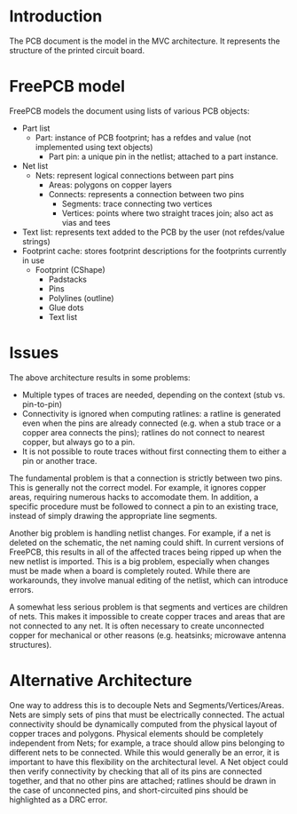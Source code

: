 # Introduction #

The PCB document is the model in the MVC architecture.  It represents the structure of the printed circuit board.

# FreePCB model #

FreePCB models the document using lists of various PCB objects:
  * Part list
    * Part: instance of PCB footprint; has a refdes and value (not implemented using text objects)
      * Part pin: a unique pin in the netlist; attached to a part instance.
  * Net list
    * Nets: represent logical connections between part pins
      * Areas: polygons on copper layers
      * Connects: represents a connection between two pins
        * Segments: trace connecting two vertices
        * Vertices: points where two straight traces join; also act as vias and tees
  * Text list: represents text added to the PCB by the user (not refdes/value strings)
  * Footprint cache: stores footprint descriptions for the footprints currently in use
    * Footprint (CShape)
      * Padstacks
      * Pins
      * Polylines (outline)
      * Glue dots
      * Text list

# Issues #
The above architecture results in some problems:
  * Multiple types of traces are needed, depending on the context (stub vs. pin-to-pin)
  * Connectivity is ignored when computing ratlines: a ratline is generated even when the pins are already connected (e.g. when a stub trace or a copper area connects the pins); ratlines do not connect to nearest copper, but always go to a pin.
  * It is not possible to route traces without first connecting them to either a pin or another trace.

The fundamental problem is that a connection is strictly between two pins.  This is generally not the correct model.  For example, it ignores copper areas, requiring numerous hacks to accomodate them.  In addition, a specific procedure must be followed to connect a pin to an existing trace, instead of simply drawing the appropriate line segments.

Another big problem is handling netlist changes.  For example, if a net is deleted on the schematic, the net naming could shift.  In current versions of FreePCB, this results in all of the affected traces being ripped up when the new netlist is imported.  This is a big problem, especially when changes must be made when a board is completely routed.  While there are workarounds, they involve manual editing of the netlist, which can introduce errors.

A somewhat less serious problem is that segments and vertices are children of nets.  This makes it impossible to create copper traces and areas that are not connected to any net.  It is often necessary to create unconnected copper for mechanical or other reasons (e.g. heatsinks; microwave antenna structures).

# Alternative Architecture #
One way to address this is to decouple Nets and Segments/Vertices/Areas.  Nets are simply sets of pins that must be electrically connected.  The actual connectivity should be dynamically computed from the physical layout of copper traces and polygons.  Physical elements should be completely independent from Nets; for example, a trace should allow pins belonging to different nets to be connected.  While this would generally be an error, it is important to have this flexibility on the architectural level.  A Net object could then verify connectivity by checking that all of its pins are connected together, and that no other pins are attached; ratlines should be drawn in the case of unconnected pins, and short-circuited pins should be highlighted as a DRC error.
